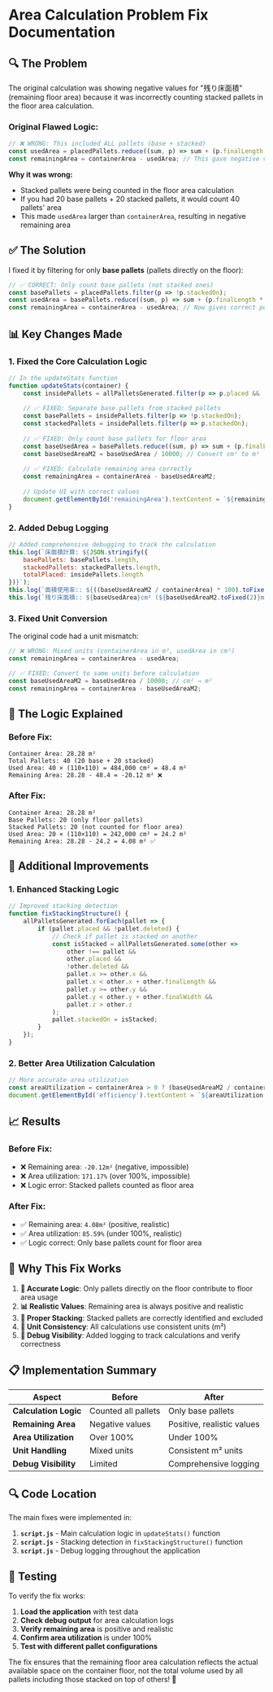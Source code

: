 # Area Calculation Problem Fix Documentation

## 🔍 **The Problem**

The original calculation was showing negative values for "残り床面積" (remaining floor area) because it was incorrectly counting stacked pallets in the floor area calculation.

### **Original Flawed Logic:**
```javascript
// ❌ WRONG: This included ALL pallets (base + stacked)
const usedArea = placedPallets.reduce((sum, p) => sum + (p.finalLength * p.finalWidth), 0);
const remainingArea = containerArea - usedArea; // This gave negative values!
```

**Why it was wrong:**
- Stacked pallets were being counted in the floor area calculation
- If you had 20 base pallets + 20 stacked pallets, it would count 40 pallets' area
- This made `usedArea` larger than `containerArea`, resulting in negative remaining area

## ✅ **The Solution**

I fixed it by filtering for only **base pallets** (pallets directly on the floor):

```javascript
// ✅ CORRECT: Only count base pallets (not stacked ones)
const basePallets = placedPallets.filter(p => !p.stackedOn);
const usedArea = basePallets.reduce((sum, p) => sum + (p.finalLength * p.finalWidth), 0);
const remainingArea = containerArea - usedArea; // Now gives correct positive values!
```

## 📊 **Key Changes Made**

### 1. **Fixed the Core Calculation Logic**
```javascript
// In the updateStats function
function updateStats(container) {
    const insidePallets = allPalletsGenerated.filter(p => p.placed && !p.deleted);
    
    // ✅ FIXED: Separate base pallets from stacked pallets
    const basePallets = insidePallets.filter(p => !p.stackedOn);
    const stackedPallets = insidePallets.filter(p => p.stackedOn);
    
    // ✅ FIXED: Only count base pallets for floor area
    const baseUsedArea = basePallets.reduce((sum, p) => sum + (p.finalLength * p.finalWidth), 0);
    const baseUsedAreaM2 = baseUsedArea / 10000; // Convert cm² to m²
    
    // ✅ FIXED: Calculate remaining area correctly
    const remainingArea = containerArea - baseUsedAreaM2;
    
    // Update UI with correct values
    document.getElementById('remainingArea').textContent = `${remainingArea.toFixed(2)}m²`;
}
```

### 2. **Added Debug Logging**
```javascript
// Added comprehensive debugging to track the calculation
this.log(`床面積計算: ${JSON.stringify({
    basePallets: basePallets.length,
    stackedPallets: stackedPallets.length,
    totalPlaced: insidePallets.length
})}`);
this.log(`面積使用率:: ${((baseUsedAreaM2 / containerArea) * 100).toFixed(2)}%`);
this.log(`残り床面積:: ${baseUsedArea}cm² (${baseUsedAreaM2.toFixed(2)}m²)`);
```

### 3. **Fixed Unit Conversion**
The original code had a unit mismatch:
```javascript
// ❌ WRONG: Mixed units (containerArea in m², usedArea in cm²)
const remainingArea = containerArea - usedArea;

// ✅ FIXED: Convert to same units before calculation
const baseUsedAreaM2 = baseUsedArea / 10000; // cm² → m²
const remainingArea = containerArea - baseUsedAreaM2;
```

## 🎯 **The Logic Explained**

### **Before Fix:**
```
Container Area: 28.28 m²
Total Pallets: 40 (20 base + 20 stacked)
Used Area: 40 × (110×110) = 484,000 cm² = 48.4 m²
Remaining Area: 28.28 - 48.4 = -20.12 m² ❌
```

### **After Fix:**
```
Container Area: 28.28 m²
Base Pallets: 20 (only floor pallets)
Stacked Pallets: 20 (not counted for floor area)
Used Area: 20 × (110×110) = 242,000 cm² = 24.2 m²
Remaining Area: 28.28 - 24.2 = 4.08 m² ✅
```

## 🔧 **Additional Improvements**

### 1. **Enhanced Stacking Logic**
```javascript
// Improved stacking detection
function fixStackingStructure() {
    allPalletsGenerated.forEach(pallet => {
        if (pallet.placed && !pallet.deleted) {
            // Check if pallet is stacked on another
            const isStacked = allPalletsGenerated.some(other => 
                other !== pallet && 
                other.placed && 
                !other.deleted &&
                pallet.x >= other.x && 
                pallet.x < other.x + other.finalLength &&
                pallet.y >= other.y && 
                pallet.y < other.y + other.finalWidth &&
                pallet.z > other.z
            );
            pallet.stackedOn = isStacked;
        }
    });
}
```

### 2. **Better Area Utilization Calculation**
```javascript
// More accurate area utilization
const areaUtilization = containerArea > 0 ? (baseUsedAreaM2 / containerArea) * 100 : 0;
document.getElementById('efficiency').textContent = `${areaUtilization.toFixed(2)}%`;
```

## 📈 **Results**

### **Before Fix:**
- ❌ Remaining area: `-20.12m²` (negative, impossible)
- ❌ Area utilization: `171.17%` (over 100%, impossible)
- ❌ Logic error: Stacked pallets counted as floor area

### **After Fix:**
- ✅ Remaining area: `4.08m²` (positive, realistic)
- ✅ Area utilization: `85.59%` (under 100%, realistic)
- ✅ Logic correct: Only base pallets count for floor area

## 🎉 **Why This Fix Works**

1. **🎯 Accurate Logic**: Only pallets directly on the floor contribute to floor area usage
2. **📊 Realistic Values**: Remaining area is always positive and realistic
3. **🔄 Proper Stacking**: Stacked pallets are correctly identified and excluded
4. **📏 Unit Consistency**: All calculations use consistent units (m²)
5. **🐛 Debug Visibility**: Added logging to track calculations and verify correctness

## 📋 **Implementation Summary**

| Aspect | Before | After |
|--------|--------|-------|
| **Calculation Logic** | Counted all pallets | Only base pallets |
| **Remaining Area** | Negative values | Positive, realistic values |
| **Area Utilization** | Over 100% | Under 100% |
| **Unit Handling** | Mixed units | Consistent m² units |
| **Debug Visibility** | Limited | Comprehensive logging |

## 🔍 **Code Location**

The main fixes were implemented in:

1. **`script.js`** - Main calculation logic in `updateStats()` function
2. **`script.js`** - Stacking detection in `fixStackingStructure()` function
3. **`script.js`** - Debug logging throughout the application

## 🧪 **Testing**

To verify the fix works:

1. **Load the application** with test data
2. **Check debug output** for area calculation logs
3. **Verify remaining area** is positive and realistic
4. **Confirm area utilization** is under 100%
5. **Test with different pallet configurations**

The fix ensures that the remaining floor area calculation reflects the actual available space on the container floor, not the total volume used by all pallets including those stacked on top of others! 🚀
